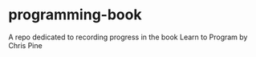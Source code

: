 # programming-book
A repo dedicated to recording progress in the book Learn to Program by Chris Pine
